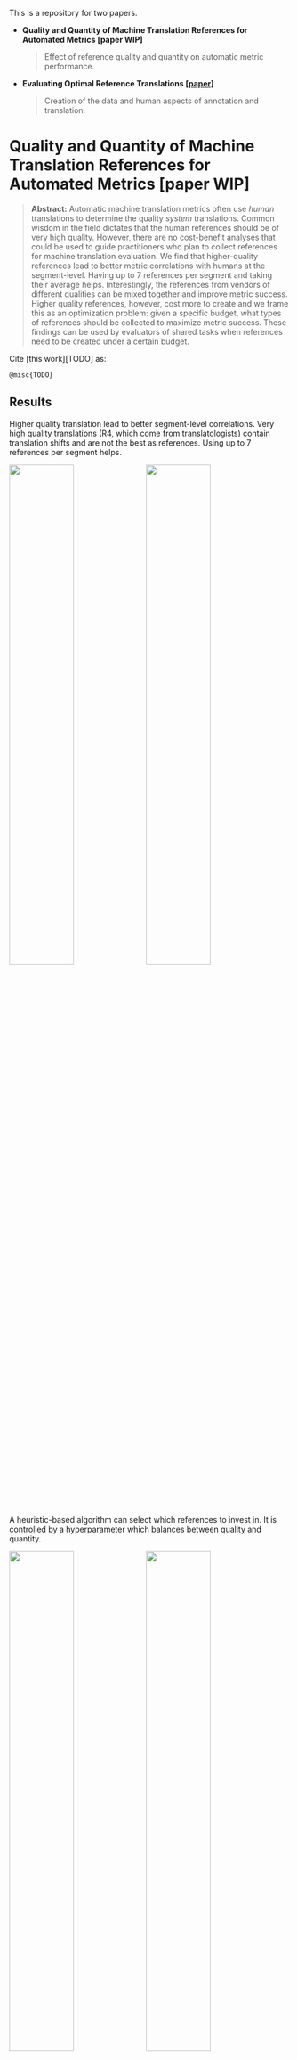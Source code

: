 This is a repository for two papers.

- **Quality and Quantity of Machine Translation References for Automated Metrics [paper WIP]**
  > Effect of reference quality and quantity on automatic metric performance.
- **Evaluating Optimal Reference Translations [[paper]](https://arxiv.org/abs/2311.16787)**
  > Creation of the data and human aspects of annotation and translation.

# Quality and Quantity of Machine Translation References for Automated Metrics [paper WIP]

> **Abstract:** Automatic machine translation metrics often use _human_ translations to determine the quality _system_ translations. Common wisdom in the field dictates that the human references should be of very high quality. However, there are no cost-benefit analyses that could be used to guide practitioners who plan to collect references for machine translation evaluation. We find that higher-quality references lead to better metric correlations with humans at the segment-level. Having up to 7 references per segment and taking their average helps. Interestingly, the references from vendors of different qualities can be mixed together and improve metric success. Higher quality references, however, cost more to create and we frame this as an optimization problem: given a specific budget, what types of references should be collected to maximize metric success. These findings can be used by evaluators of shared tasks when references need to be created under a certain budget.

Cite [this work][TODO] as:
```
@misc{TODO}
```

## Results

Higher quality translation lead to better segment-level correlations. Very high quality translations (R4, which come from translatologists) contain translation shifts and are not the best as references.
Using up to 7 references per segment helps.

<img src="https://github.com/ufal/optimal-reference-translations/assets/7661193/d4cf2669-b2d8-40a3-9193-b1e8811090f2" width="48%">
<img src="https://github.com/ufal/optimal-reference-translations/assets/7661193/c660daaa-ffd2-4229-8084-309e4db2b89f" width="48%">

A heuristic-based algorithm can select which references to invest in. It is controlled by a hyperparameter which balances between quality and quantity.

<img src="https://github.com/ufal/optimal-reference-translations/assets/7661193/53e27e2e-57b6-4aa8-ae52-74f6adc649de" width="48%">
<img src="https://github.com/ufal/optimal-reference-translations/assets/7661193/d5579fea-946c-4056-b4d6-ccdb8cefa3cb" width="48%">

# Evaluating Optimal Reference Translations [[paper]](https://arxiv.org/abs/2311.16787)

> **Abstract:** The overall translation quality reached by current machine translation (MT) systems for high-resourced language pairs is remarkably good. Standard methods of evaluation are not suitable nor intended to uncover the many translation errors and quality deficiencies that still persist. Furthermore, the quality of standard reference translations is commonly questioned and comparable quality levels have been reached by MT alone in several language pairs. Navigating further research in these high-resource settings is thus difficult. In this article, we propose a methodology for creating more reliable document-level human reference translations, called "optimal reference translations," with the simple aim to raise the bar of what should be deemed "human translation quality." We evaluate the obtained document-level optimal reference translations in comparison with "standard" ones, confirming a significant quality increase and also documenting the relationship between evaluation and translation editing.

This is project at ETH Zürich and ÚFAL Charles University. [Paper](https://arxiv.org/abs/2311.16787) to be published in Natural Language Engineering 2024.
For now cite as:
```
@misc{zouhar2023evaluating,
      title={Evaluating Optimal Reference Translations}, 
      author={Vilém Zouhar and Věra Kloudová and Martin Popel and Ondřej Bojar},
      year={2023},
      eprint={2311.16787},
      archivePrefix={arXiv},
      primaryClass={cs.CL}
}
```

Collected English to Czech translation evaluation human data are in [`data/annotations.json`](data/annotations.json). The rest of this repository contains data preparation and evaluation code.
Our data is based on WMT2020 data and can thus be also used to e.g. evaluate the quality of various translations as references.
The process of the data is as follows:
1. P1, P2, and P3 are independent translations from English to Czech. N1 is an expert translation by a translatologist.
2. All the human translations are evaluated on document and segment level with detail (in [`data/annotations.json`](data/annotations.json)) by different types of human annotators (laypeople, translatology students, professional translators). If the translation is not perfect, the annotators provide a post-edited version for which they would assign the highest grade (6).

## Example usage

```bash
# fetch data
curl "https://raw.githubusercontent.com/ufal/optimal-reference-translations/main/data/annotations.json" > annotations.json
```

```python3
# in Python
import json
data = json.load(open("annotations.json"))

# 220 annotated documents
len(data)

# 1760 annotated source lines
sum([len(doc["lines"]) for doc in data])

# 7040 annotated translations
sum([sum([len(line["translations"]) for line in doc["lines"]]) for doc in data])

# 11 annotators
len(set(doc["uid"] for doc in data))

import numpy as np
# Average document-level for N1: 5.865
np.average([doc["rating"]["4"]["overall"] for doc in data])

# Average document-level for P3: 4.810
np.average([doc["rating"]["3"]["overall"] for doc in data])
```

## Results

It make sense to have multiple rounds of translation post-editing.
![image](https://github.com/ufal/optimal-reference-translations/assets/7661193/d20d1e2e-4d08-4457-b654-961917d7b0e9)

Translatology students, professionals and laypeople perceive quality differently.
![image](https://github.com/ufal/optimal-reference-translations/assets/7661193/190f519d-6851-4186-aac6-7fe53b59ba7f)


## Data structure

Beginning of [`data/annotations.json`](data/annotations.json):

```
[
    {
        "uid": "sahara",
        "expertise": "student",
        "doc": "huffingtonpost.com.19385",
        "time": 210.0,                             # self-reported in minutes
        "rating": {
            "2": {                                 # 2 = P2
                "spelling": 4.0,                   # ranges from 0 to 6
                "terminology": 5.5,
                "grammar": 5.5,
                "meaning": 5.0,
                "style": 4.5,
                "pragmatics": 6.0,
                "overall": 4.5
            },
            "4": {                                 # 4 = N1
                "spelling": 6.0,
                "terminology": 6.0,
                "grammar": 6.0,
                "meaning": 5.0,
                "style": 5.0,
                "pragmatics": 6.0,
                "overall": 5.7
            },
            "1": {                                 # 1 = P1
                "spelling": 6.0,
                "terminology": 5.9,
                "grammar": 5.4,
                "meaning": 4.7,
                "style": 4.6,
                "pragmatics": 5.8,
                "overall": 5.0
            },
            "3": {                                 # 3 = P3
                "spelling": 4.5,
                "terminology": 4.7,
                "grammar": 5.0,
                "meaning": 4.5,
                "style": 5.0,
                "pragmatics": 6.0,
                "overall": 4.6
            }
        },
        "lines": [
            {
                "source": "Sony, Disney Back To Work On Third Spider-Man Film",               # source sentence
                "comment": null,
                "translations": {
                    "2": {
                        "orig": "Sony a Disney opět pracují na třetím filmu o Spider-Manovi", # original translation
                        "done": "Sony a Disney pracují na třetím filmu o Spider-Manovi",      # post-edited translation
                        "rating": {
                            "spelling": 6.0,
                            "terminology": 6.0,
                            "grammar": 6.0,
                            "meaning": 5.0,
                            "style": 6.0,
                            "pragmatics": 6.0,
                            "overall": 5.0
                        }
                    },
                    "4": {
                        "orig": "Sony a Disney opět spolupracují na třetím filmu o Spider-Manovi",
                        "done": "Sony a Disney opět spolupracují na třetím filmu o Spider-Manovi",
                        "rating": {
                            "spelling": 6.0,
                            "terminology": 6.0,
                            "grammar": 6.0,
                            "meaning": 6.0,
                            "style": 6.0,
                            "pragmatics": 6.0,
                            "overall": 6.0
                        }
                    },
...
```
